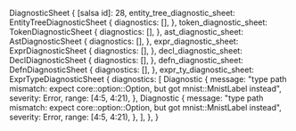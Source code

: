 DiagnosticSheet {
    [salsa id]: 28,
    entity_tree_diagnostic_sheet: EntityTreeDiagnosticSheet {
        diagnostics: [],
    },
    token_diagnostic_sheet: TokenDiagnosticSheet {
        diagnostics: [],
    },
    ast_diagnostic_sheet: AstDiagnosticSheet {
        diagnostics: [],
    },
    expr_diagnostic_sheet: ExprDiagnosticSheet {
        diagnostics: [],
    },
    decl_diagnostic_sheet: DeclDiagnosticSheet {
        diagnostics: [],
    },
    defn_diagnostic_sheet: DefnDiagnosticSheet {
        diagnostics: [],
    },
    expr_ty_diagnostic_sheet: ExprTypeDiagnosticSheet {
        diagnostics: [
            Diagnostic {
                message: "type path mismatch: expect core::option::Option, but got mnist::MnistLabel instead",
                severity: Error,
                range: [4:5, 4:21),
            },
            Diagnostic {
                message: "type path mismatch: expect core::option::Option, but got mnist::MnistLabel instead",
                severity: Error,
                range: [4:5, 4:21),
            },
        ],
    },
}